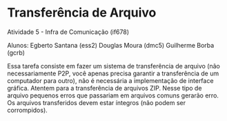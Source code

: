 # Transferência de Arquivo

Atividade 5 - Infra de Comunicação (if678)

Alunos: 
Egberto Santana (ess2) 
Douglas Moura (dmc5) 
Guilherme Borba (gcrb)

Essa tarefa consiste em fazer um sistema de transferência de arquivo (não necessariamente P2P, você apenas precisa garantir a transferência de um computador para outro), não é necessária a implementação de interface gráfica. Atentem para a transferência de arquivos ZIP. Nesse tipo de arquivo pequenos erros que passariam em arquivos comuns gerarão erro. Os arquivos transferidos devem estar íntegros (não podem ser corrompidos).



